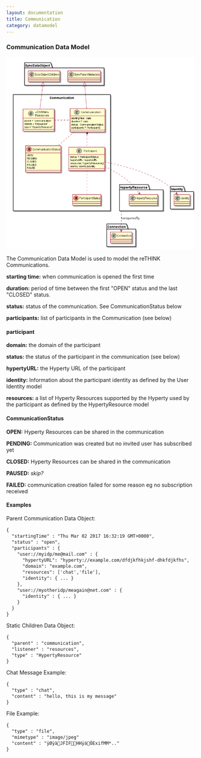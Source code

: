 ```yaml
---
layout: documentation
title: Communication
category: datamodel
---
```


### Communication Data Model

![Communication Data Object Model](Communication-Data-Object-Model.png)

The Communication Data Model is used to model the reTHINK Communications.

**starting time:** when communication is opened the first time

**duration:** period of time between the first "OPEN" status and the last "CLOSED" status.

**status:** status of the communication. See CommunicationStatus below

**participants:** list of participants in the Communication (see below)

#### participant

**domain:** the domain of the participant

**status:** the status of the participant in the communication (see below)

**hypertyURL:** the Hyperty URL of the participant

**identity:** Information about the participant identity as defined by the User Identity model

**resources:** a list of Hyperty Resources supported by the Hyperty used by the participant as defined by the HypertyResource model

#### CommunicationStatus

**OPEN:** Hyperty Resources can be shared in the communication

**PENDING:** Communication was created but no invited user has subscribed yet

**CLOSED:** Hyperty Resources can be shared in the communication

**PAUSED:** *skip?*

**FAILED:** communication creation failed for some reason eg no subscription received

#### Examples

Parent Communication Data Object:

```
{
  "startingTime" : "Thu Mar 02 2017 16:32:19 GMT+0000",
  "status" : "open",
  "participants" : {
    "user://myidp/me@mail.com" : {
      "hypertyURL": "hyperty://example.com/dfdjkfhkjshf-dhkfdjkfhs",
      "domain": "example.com",
      "resources": ['chat','file'],
      "identity": { ... }
    },
    "user://myotheridp/meagain@net.com" : {
      "identity" : { ... }
    }
  }
}
```

Static Children Data Object:

```
{
  "parent" : "communication",
  "listener" : "resources",
  "type" : "HypertyResource"
}
```

Chat Message Example:

```
{
  "type" : "chat",
  "content" : "hello, this is my message"
}
```

File Example:

```
{
  "type" : "file",
  "mimetype" : "image/jpeg"
  "content" : "ÿØÿàJFIFHHÿáÒExifMM*.."
}
```
